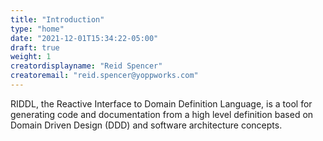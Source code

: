 ```yaml
---
title: "Introduction"
type: "home"
date: "2021-12-01T15:34:22-05:00"
draft: true
weight: 1
creatordisplayname: "Reid Spencer"
creatoremail: "reid.spencer@yoppworks.com"
---
```


RIDDL, the Reactive Interface to Domain Definition Language, is a tool for
generating code and documentation from a high level definition based on
Domain Driven Design (DDD) and software architecture concepts.
